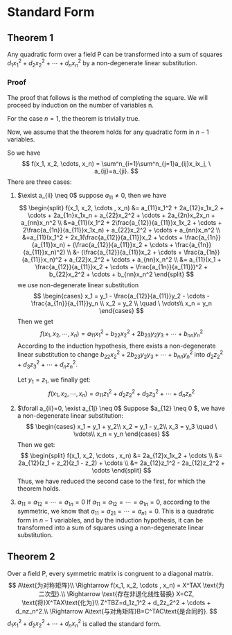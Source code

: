 # Standard Form

## Theorem 1

Any quadratic form over a field P can be transformed into a sum of squares $d_1x_1^2 + d_2x_2^2 + \cdots + d_nx_n^2$ by a non-degenerate linear substitution.

### Proof

The proof that follows is the method of completing the square. We will proceed by induction on the number of variables n.

For the case $n=1$, the theorem is trivially true.

Now, we assume that the theorem holds for any quadratic form in $n-1$ variables.

So we have
$$
f(x_1, x_2, \cdots, x_n) = \sum^n_{i=1}\sum^n_{j=1}a_{ij}x_ix_j, \ a_{ij}=a_{ji}.
$$
There are three cases:

1. $\exist a_{ii} \neq 0$
   suppose $a_{11} \neq 0$, then we have
   $$
   \begin{split}
   f(x_1, x_2, \cdots , x_n) &= a_{11}x_1^2 + 2a_{12}x_1x_2 + \cdots + 2a_{1n}x_1x_n +  a_{22}x_2^2 + \cdots + 2a_{2n}x_2x_n + a_{nn}x_n^2 \\
   &=a_{11}(x_1^2 + 2\frac{a_{12}}{a_{11}}x_1x_2 + \cdots + 2\frac{a_{1n}}{a_{11}}x_1x_n) + a_{22}x_2^2 + \cdots + a_{nn}x_n^2 \\
   &=a_{11}(x_1^2 + 2x_1(\frac{a_{12}}{a_{11}}x_2 + \cdots + \frac{a_{1n}}{a_{11}}x_n) + (\frac{a_{12}}{a_{11}}x_2 + \cdots + \frac{a_{1n}}{a_{11}}x_n)^2) \\
   &- (\frac{a_{12}}{a_{11}}x_2 + \cdots + \frac{a_{1n}}{a_{11}}x_n)^2 + a_{22}x_2^2 + \cdots + a_{nn}x_n^2 \\
   &= a_{11}(x_1 + \frac{a_{12}}{a_{11}}x_2 + \cdots + \frac{a_{1n}}{a_{11}})^2 + b_{22}x_2^2 + \cdots + b_{nn}x_n^2
   \end{split}
   $$
   we use non-degenerate linear substitution 
   $$
   \begin{cases}
   x_1 = y_1 - \frac{a_{12}}{a_{11}}y_2 - \cdots - \frac{a_{1n}}{a_{11}}y_n \\
   x_2 = y_2 \\
   \quad \ \vdots\\
   x_n = y_n
   \end{cases}
   $$
   Then we get
   $$
   f(x_1, x_2, \cdots , x_n) = a_{11}x_1^2 + b_{22}x_2^2 + 2b_{23}y_2y_3 + \cdots + b_{nn}y_n^2
   $$
   According to the induction hypothesis, there exists a non-degenerate linear substitution to change $b_{22}x_2^2 + 2b_{23}y_2y_3 + \cdots + b_{nn}y_n^2$ into $d_2z_2^2 + d_3z_3^2 + \cdots + d_nz_n^2$.

   Let $y_1 = z_1$, we finally get:
   $$
   f(x_1, x_2, \cdots , x_n) = a_{11}z_1^2 + d_2z_2^2 + d_3z_3^2 + \cdots + d_nz_n^2
   $$

2. $\forall a_{ii}=0, \exist a_{1j} \neq 0$
   Suppose $a_{12} \neq 0 $, we have a non-degenerate linear substitution:
   $$
   \begin{cases}
   x_1 = y_1 + y_2\\
   x_2 = y_1 - y_2\\
   x_3 = y_3
   \quad \ \vdots\\
   x_n = y_n
   \end{cases}
   $$
   Then we get:
   $$
   \begin{split}
   f(x_1, x_2, \cdots , x_n) &= 2a_{12}x_1x_2 + \cdots \\ 
   &= 2a_{12}(z_1 + z_2)(z_1 - z_2) + \cdots \\
   &= 2a_{12}z_1^2 - 2a_{12}z_2^2 + \cdots
   \end{split}
   $$
   Thus, we have reduced the second case to the first, for which the theorem holds.

3. $a_{11} = a_{12} = \cdots = a_{1n} = 0$
   If $a_{11} = a_{12} = \cdots = a_{1n} = 0$, according to the symmetric, we know that $a_{11} = a_{21} = \cdots = a_{n1} = 0$.
   This is a quadratic form in $n-1$ variables, and by the induction hypothesis, it can be transformed into a sum of squares using a non-degenerate linear substitution.

## Theorem 2

Over a field P, every symmetric matrix is congruent to a diagonal matrix.
$$
A\text{为对称矩阵}\\
\Rightarrow f(x_1, x_2, \cdots , x_n) = X^TAX \text{为二次型}.\\
\Rightarrow \text{存在非退化线性替换} X=CZ, \text{将}X^TAX\text{化为}\\
Z^TBZ=d_1z_1^2 + d_2z_2^2 + \cdots + d_nz_n^2.\\
\Rightarrow A\text{与对角矩阵}B=C^TAC\text{是合同的}.
$$
$d_1x_1^2 + d_2x_2^2 + \cdots + d_nx_n^2$ is called the standard form.